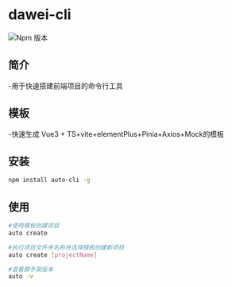  # dawei-cli
![Npm 版本](https://img.shields.io/badge/auto-cli_v0.01-green)
 ## 简介
 -用于快速搭建前端项目的命令行工具

 ## 模板
 -快速生成  Vue3 + TS+vite+elementPlus+Pinia+Axios+Mock的模板

 ## 安装

 ```bash
npm install auto-cli -g
```

## 使用

```bash
#使用模板创建项目
auto create

#执行项目文件夹名称并选择模板创建新项目
auto create [projectName]

#查看脚手架版本
auto -v